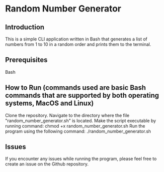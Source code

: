 # Random Number Generator

## Introduction
This is a simple CLI application written in Bash that generates a list of numbers from 1 to 10 in a random order and prints them to the terminal.

## Prerequisites
Bash

## How to Run (commands used are basic Bash commands that are supported by both operating systems, MacOS and Linux)
Clone the repository.
Navigate to the directory where the file "random_number_generator.sh" is located.
Make the script executable by running command: chmod +x random_number_generator.sh
Run the program using the following command: ./random_number_generator.sh

## Issues
If you encounter any issues while running the program, please feel free to create an issue on the Github repository.
